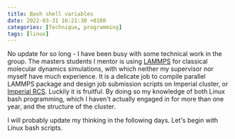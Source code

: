 ```yaml
---
title: Bash shell variables
date: 2022-03-31 16:21:30 +0100
categories: [Technique, programming]
tags: [linux]
---
```


No update for so long - I have been busy with some technical work in the group. The masters students I mentor is using [LAMMPS](https://www.lammps.org/) for classical molecular dynamics simulations, with which neither my supervisor nor myself have much experience. It is a delicate job to compile parallel LAMMPS package and design job submission scripts on Imperial cluster, or [Imperial RCS](https://www.imperial.ac.uk/admin-services/ict/self-service/research-support/rcs/). Luckily it is fruitful. By doing so my knowledge of both Linux bash programming, which I haven't actually engaged in for more than one year, and the structure of the cluster. 

I will probably update my thinking in the following days. Let's begin with Linux bash scripts. 